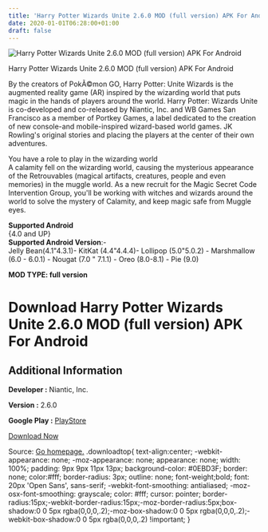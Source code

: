 ```yaml
---
title: 'Harry Potter Wizards Unite 2.6.0 MOD (full version) APK For Android'
date: 2020-01-01T06:28:00+01:00
draft: false
---
```


![Harry Potter Wizards Unite 2.6.0 MOD (full version) APK For Android](https://i0.wp.com/apkhome.net/wp-content/uploads/2019/11/Harry-Potter-Wizards-Unite.png "Harry Potter Wizards Unite 2.6.0 MOD (full version) APK For Android")

  

Harry Potter Wizards Unite 2.6.0 MOD (full version) APK For Android

By the creators of PokÃ©mon GO, Harry Potter: Unite Wizards is the augmented reality game (AR) inspired by the wizarding world that puts magic in the hands of players around the world. Harry Potter: Wizards Unite is co-developed and co-released by Niantic, Inc. and WB Games San Francisco as a member of Portkey Games, a label dedicated to the creation of new console-and mobile-inspired wizard-based world games. JK Rowling's original stories and placing the players at the center of their own adventures.

You have a role to play in the wizarding world  
A calamity fell on the wizarding world, causing the mysterious appearance of the Retrouvables (magical artifacts, creatures, people and even memories) in the muggle world. As a new recruit for the Magic Secret Code Intervention Group, you'll be working with witches and wizards around the world to solve the mystery of Calamity, and keep magic safe from Muggle eyes.

**Supported Android**  
{4.0 and UP}  
**Supported Android Version**:-  
Jelly Bean(4.1"4.3.1)- KitKat (4.4"4.4.4)- Lollipop (5.0"5.0.2) - Marshmallow (6.0 - 6.0.1) - Nougat (7.0 " 7.1.1) - Oreo (8.0-8.1) - Pie (9.0)

**MOD TYPE: full version**

Download Harry Potter Wizards Unite 2.6.0 MOD (full version) APK For Android
============================================================================

Additional Information
----------------------

**Developer :** Niantic, Inc.

**Version :** 2.6.0

**Google Play :** [PlayStore](https://play.google.com/store/apps/details?id=com.nianticlabs.hpwu.prod)

  

[Download Now](https://store4app.co/post/harry-potter-wizards-unite-2-6-0-mod-full-version-apk-for-android_1573743008)

  
Source: [Go homepage.](https://store4app.co/post/harry-potter-wizards-unite-2-6-0-mod-full-version-apk-for-android_1573743008) .downloadtop{ text-align:center; -webkit-appearance: none; -moz-appearance: none; appearance: none; width: 100%; padding: 9px 9px 11px 13px; background-color: #0EBD3F; border: none; color:#fff; border-radius: 3px; outline: none; font-weight;bold; font: 20px 'Open Sans', sans-serif; -webkit-font-smoothing: antialiased; -moz-osx-font-smoothing: grayscale; color: #fff; cursor: pointer; border-radius:15px;-webkit-border-radius:15px;-moz-border-radius:5px;box-shadow:0 0 5px rgba(0,0,0,.2);-moz-box-shadow:0 0 5px rgba(0,0,0,.2);-webkit-box-shadow:0 0 5px rgba(0,0,0,.2) !important; }